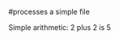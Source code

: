 #processes a simple file

Simple arithmetic: 2 plus 2 is 5

<!--OUTPUT
#processes a simple file

Simple arithmetic: 2 plus 2 is **~~5~~ [4]**
-->

<!--COUNTS
{"executed": 1, "failed": 1, "skipped": 0, "passed": 0, "error": 0}
-->
